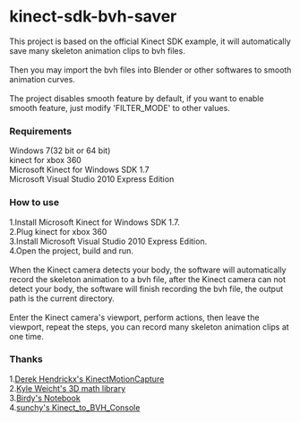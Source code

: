 # kinect-sdk-bvh-saver
This project is based on the official Kinect SDK example, it will automatically save many skeleton animation clips to bvh files.<br/>
<br/>
Then you may import the bvh files into Blender or other softwares to smooth animation curves.<br/>
<br/>
The project disables smooth feature by default, if you want to enable smooth feature, just modify 'FILTER_MODE' to other values.
### Requirements
Windows 7(32 bit or 64 bit)<br/>
kinect for xbox 360<br/>
Microsoft Kinect for Windows SDK 1.7<br/>
Microsoft Visual Studio 2010 Express Edition
### How to use
1.Install Microsoft Kinect for Windows SDK 1.7.<br/>
2.Plug kinect for xbox 360<br/>
3.Install Microsoft Visual Studio 2010 Express Edition.<br/>
4.Open the project, build and run.<br/>
<br/>
When the Kinect camera detects your body, the software will automatically record the skeleton animation to a bvh file, after the Kinect camera can not detect your body, the software will finish recording the bvh file, the output path is the current directory.<br/>
<br/>
Enter the Kinect camera's viewport, perform actions, then leave the viewport, repeat the steps, you can record many skeleton animation clips at one time.

### Thanks
1.[Derek Hendrickx's KinectMotionCapture](https://github.com/derekhendrickx/KinectMotionCapture)<br/>
2.[Kyle Weicht's 3D math library](https://github.com/awesomekyle/math)<br/>
3.[Birdy's Notebook](http://bediyap.com/programming/convert-quaternion-to-euler-rotations/)<br/>
4.[sunchy's Kinect_to_BVH_Console](https://github.com/isunchy/Kinect_to_BVH_Console)
